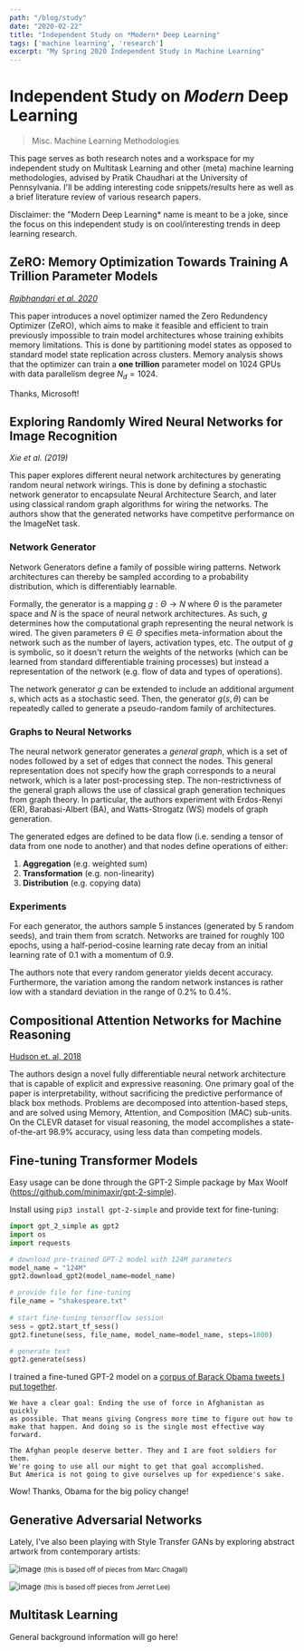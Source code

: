 ```yaml
---
path: "/blog/study"
date: "2020-02-22"
title: "Independent Study on *Modern* Deep Learning"
tags: ['machine learning', 'research']
excerpt: "My Spring 2020 Independent Study in Machine Learning"
---
```


# Independent Study on *Modern* Deep Learning
> Misc. Machine Learning Methodologies

This page serves as both research notes and a workspace for my independent study on Multitask Learning and other (meta) machine learning methodologies, advised by Pratik Chaudhari at the University of Pennsylvania. I'll be adding interesting code snippets/results here as well as a brief literature review of various research papers. 

Disclaimer: the "Modern Deep Learning* name is meant to be a joke, since the focus on this independent study is on cool/interesting trends in deep learning research.


## ZeRO: Memory Optimization Towards Training A Trillion Parameter Models
[*Rajbhandari et al. 2020*](https://arxiv.org/pdf/1910.02054.pdf)

This paper introduces a novel optimizer named the Zero Redundency Optimizer (ZeRO), which aims to make it feasible and efficient to train previously impossible to train model architectures whose training exhibits memory limitations. This is done by partitioning model states as opposed to standard model state replication across clusters. Memory analysis shows that the optimizer can train a **one trillion** parameter model on 1024 GPUs with data parallelism degree $N_d = 1024$.

Thanks, Microsoft!

## Exploring Randomly Wired Neural Networks for Image Recognition
*Xie et al. (2019)*

This paper explores different neural network architectures by generating random neural network wirings. This is done by defining a stochastic network generator to encapsulate Neural Architecture Search, and later using classical random graph algorithms for wiring the networks. The authors show that the generated networks have competitve performance on the ImageNet task.

### Network Generator
Network Generators define a family of possible wiring patterns. Network architectures can thereby be sampled according to a probability distribution, which is differentiably learnable.

Formally, the generator is a mapping $g: \Theta \rightarrow N$ where $\Theta$ is the parameter space and $N$ is the space of neural network architectures. As such, $g$ determines how the computational graph representing the neural network is wired. The given parameters $\theta \in \Theta$ specifies meta-information about the network such as the number of layers, activation types, etc. The output of $g$ is symbolic, so it doesn't return the weights of the networks (which can be learned from standard differentiable training processes) but instead a representation of the network (e.g. flow of data and types of operations).

The network generator $g$ can be extended to include an additional argument $s$, which acts as a stochastic seed. Then, the generator $g(s, \theta)$ can be repeatedly called to generate a pseudo-random family of architectures.

### Graphs to Neural Networks
The neural network generator generates a *general graph*, which is a set of nodes followed by a set of edges that connect the nodes. This general representation does not specify how the graph corresponds to a neural network, which is a later post-processing step. The non-restrictivness of the general graph allows the use of classical graph generation techniques from graph theory. In particular, the authors experiment with Erdos-Renyi (ER), Barabasi-Albert (BA), and Watts-Strogatz (WS) models of graph generation.

The generated edges are defined to be data flow (i.e. sending a tensor of data from one node to another) and that nodes define operations of either:
1. **Aggregation** (e.g. weighted sum)
2. **Transformation** (e.g. non-linearity)
3. **Distribution** (e.g. copying data)

### Experiments
For each generator, the authors sample 5 instances (generated by 5 random seeds), and train them from scratch. Networks are trained for roughly 100 epochs, using a half-period-cosine learning rate decay from an initial learning rate of 0.1 with a momentum of 0.9.

The authors note that every random generator yields decent accuracy. Furthermore, the variation among the random network instances is rather low with a standard deviation in the range of 0.2% to 0.4%.

## Compositional Attention Networks for Machine Reasoning
[Hudson et. al, 2018](https://arxiv.org/abs/1803.03067)

The authors design a novel fully differentiable neural network architecture that is capable of explicit and expressive reasoning. One primary goal of the paper is interpretability, without sacrificing the predictive performance of black box methods. Problems are decomposed into attention-based steps, and are solved using Memory, Attention, and Composition (MAC) sub-units. On the CLEVR dataset for visual reasoning, the model accomplishes a state-of-the-art 98.9% accuracy, using less data than competing models.

## Fine-tuning Transformer Models
Easy usage can be done through the GPT-2 Simple package by Max Woolf (https://github.com/minimaxir/gpt-2-simple).

Install using `pip3 install gpt-2-simple` and provide text for fine-tuning:

```python
import gpt_2_simple as gpt2
import os
import requests

# download pre-trained GPT-2 model with 124M parameters
model_name = "124M"
gpt2.download_gpt2(model_name=model_name) 

# provide file for fine-tuning
file_name = "shakespeare.txt"
    
# start fine-tuning tensorflow session
sess = gpt2.start_tf_sess()
gpt2.finetune(sess, file_name, model_name=model_name, steps=1000)

# generate text
gpt2.generate(sess)
```

I trained a fine-tuned GPT-2 model on a [corpus of Barack Obama tweets I put together](https://raw.githubusercontent.com/kirubarajan/phraseviz/master/corpus.txt).

```
We have a clear goal: Ending the use of force in Afghanistan as quickly 
as possible. That means giving Congress more time to figure out how to 
make that happen. And doing so is the single most effective way forward.

The Afghan people deserve better. They and I are foot soldiers for them. 
We're going to use all our might to get that goal accomplished. 
But America is not going to give ourselves up for expedience's sake.
```

Wow! Thanks, Obama for the big policy change!

## Generative Adversarial Networks

Lately, I've also been playing with Style Transfer GANs by exploring abstract artwork from contemporary artists:

![image](https://i.imgur.com/gFAOIRM.png)
<small> (this is based off of pieces from Marc Chagall) </small>

![image](https://i.imgur.com/Rv7KRFC.png)
<small> (this is based off pieces from Jerret Lee) </small>

## Multitask Learning

General background information will go here!